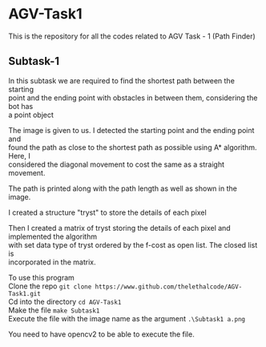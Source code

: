 # AGV-Task1

This is the repository for all the codes related to AGV Task - 1 (Path Finder)

## Subtask-1

In this subtask we are required to find the shortest path between the starting\
point and the ending point with obstacles in between them, considering the bot has\
a point object

The image is given to us. I detected the starting point and the ending point and\
found the path as close to the shortest path as possible using A* algorithm. Here, I\
considered the diagonal movement to cost the same as a straight movement.

The path is printed along with the path length as well as shown in the image.

I created a structure "tryst" to store the details of each pixel

Then I created a matrix of tryst storing the details of each pixel and implemented the algorithm\
with set data type of tryst ordered by the f-cost as open list. The closed list is\
incorporated in the matrix.

To use this program\
Clone the repo
`git clone https://www.github.com/thelethalcode/AGV-Task1.git`\
Cd into the directory
`cd AGV-Task1`\
Make the file
`make Subtask1`\
Execute the file with the image name as the argument
`.\Subtask1 a.png`

You need to have opencv2 to be able to execute the file.
